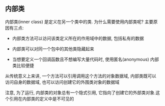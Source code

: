 ## 内部类

内部类(inner class) 是定义在另一个类中的类. 为什么需要使用内部类呢? 主要原因有三点:

+ 内部类方法可以访问该类定义所在的作用域中的数据, 包括私有的数据

+ 内部类可以对同一个包中的其他类隐藏起来

+ 当想要定义一个回调函数且不想编写大量代码时, 使用匿名(anonymous) 内部类比较便捷


从传统意义上来讲, 一个方法可以引用调用这个方法的对象数据域, 内部类既可以访问自身的数据域, 也可以访问创建它的外围类对象的数据域


注意, 为了运行, 内部类的对象总有一个隐式引用, 它指向了创建它的外部类对象.这个引用在内部类的定义中是不可见的

